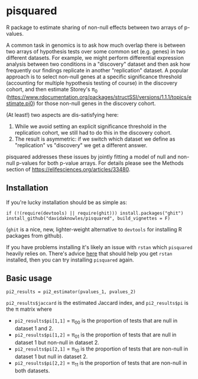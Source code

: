 # pisquared

R package to estimate sharing of non-null effects between two arrays of p-values.

A common task in genomics is to ask how much overlap there is between two arrays of hypothesis tests over some common set (e.g. genes) in two different datasets. For example, we might perform differential expression analysis between two conditions in a "discovery" dataset and then ask how frequently our findings replicate in another "replication" dataset. A popular approach is to select non-null genes at a specific significance threshold (accounting for multiple hypothesis testing of course) in the discovery cohort, and then estimate Storey's π<sub>0</sub> (https://www.rdocumentation.org/packages/structSSI/versions/1.1.1/topics/estimate.pi0) for those non-null genes in the discovery cohort. 

(At least!) two aspects are dis-satisfying here: 
1. While we avoid setting an explicit significance threshold in the replication cohort, we still had to do this in the discovery cohort. 
2. The result is asymmetric: if we switch which dataset we define as "replication" vs "discovery" we get a different answer. 

pisquared addresses these issues by jointly fitting a model of null and non-null p-values for both p-value arrays. For details please see the Methods section of https://elifesciences.org/articles/33480. 

## Installation

If you're lucky installation should be as simple as: 
```
if (!(require(devtools) || require(ghit))) install.packages("ghit")
install_github("davidaknowles/pisquared", build_vignettes = F)
```
(`ghit` is a nice, new, lighter-weight alternative to `devtools` for installing R packages from github). 

If you have problems installing it's likely an issue with `rstan` which `pisquared` heavily relies on. There's advice [here](https://github.com/stan-dev/rstan/wiki/RStan-Getting-Started) that should help you get `rstan` installed, then you can try installing `pisquared` again. 

## Basic usage

```
pi2_results = pi2_estimator(pvalues_1, pvalues_2) 
```
`pi2_results$jaccard` is the estimated Jaccard index, and `pi2_results$pi` is the π matrix where
* `pi2_results$pi[1,1]` = π<sub>00</sub> is the proportion of tests that are null in dataset 1 and 2. 
* `pi2_results$pi[1,2]` = π<sub>01</sub> is the proportion of tests that are null in dataset 1 but non-null in dataset 2. 
* `pi2_results$pi[2,1]` = π<sub>10</sub> is the proportion of tests that are non-null in dataset 1 but null in dataset 2. 
* `pi2_results$pi[2,2]` = π<sub>11</sub> is the proportion of tests that are non-null in both datasets. 
